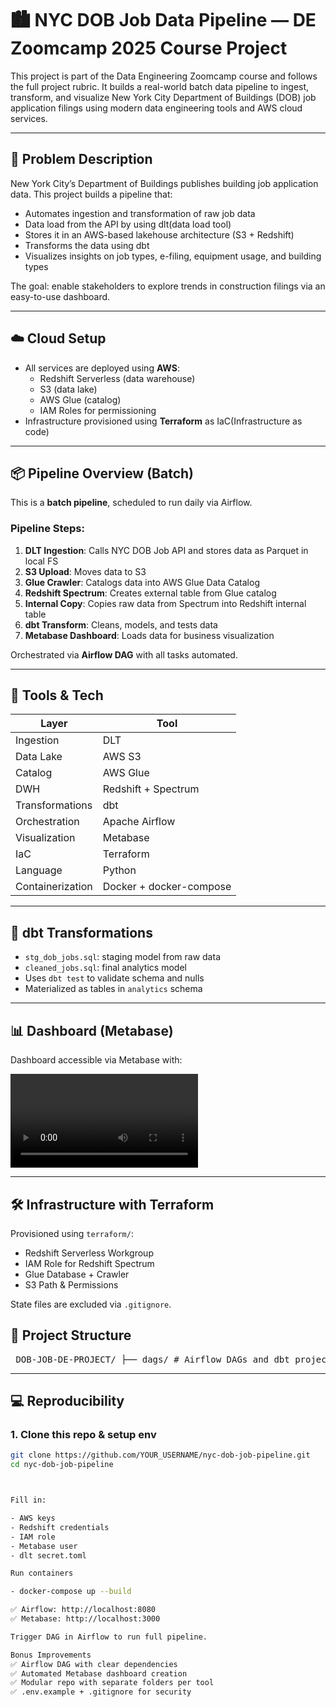 # 🏙️ NYC DOB Job Data Pipeline — DE Zoomcamp 2025 Course Project

This project is part of the Data Engineering Zoomcamp course and follows the full project rubric. It builds a real-world batch data pipeline to ingest, transform, and visualize New York City Department of Buildings (DOB) job application filings using modern data engineering tools and AWS cloud services.

---

## 🎯 Problem Description

New York City’s Department of Buildings publishes building job application data. This project builds a pipeline that:

- Automates ingestion and transformation of raw job data
- Data load from the API by using dlt(data load tool)
- Stores it in an AWS-based lakehouse architecture (S3 + Redshift)
- Transforms the data using dbt
- Visualizes insights on job types, e-filing, equipment usage, and building types

The goal: enable stakeholders to explore trends in construction filings via an easy-to-use dashboard.

---

## ☁️ Cloud Setup

- All services are deployed using **AWS**:
  - Redshift Serverless (data warehouse)
  - S3 (data lake)
  - AWS Glue (catalog)
  - IAM Roles for permissioning
- Infrastructure provisioned using **Terraform** as IaC(Infrastructure as code)

---

## 📦 Pipeline Overview (Batch)

This is a **batch pipeline**, scheduled to run daily via Airflow.

### Pipeline Steps:

1. **DLT Ingestion**: Calls NYC DOB Job API and stores data as Parquet in local FS
2. **S3 Upload**: Moves data to S3
3. **Glue Crawler**: Catalogs data into AWS Glue Data Catalog
4. **Redshift Spectrum**: Creates external table from Glue catalog
5. **Internal Copy**: Copies raw data from Spectrum into Redshift internal table
6. **dbt Transform**: Cleans, models, and tests data
7. **Metabase Dashboard**: Loads data for business visualization

Orchestrated via **Airflow DAG** with all tasks automated.

---

## 🧰 Tools & Tech

| Layer                | Tool                        |
|---------------------|-----------------------------|
| Ingestion           | DLT                         |
| Data Lake           | AWS S3                      |
| Catalog             | AWS Glue                    |
| DWH                 | Redshift + Spectrum         |
| Transformations     | dbt                         |
| Orchestration       | Apache Airflow              |
| Visualization       | Metabase                    |
| IaC                 | Terraform                   |
| Language            | Python                      |
| Containerization    | Docker + docker-compose     |

---

## 🧪 dbt Transformations

- `stg_dob_jobs.sql`: staging model from raw data
- `cleaned_jobs.sql`: final analytics model
- Uses `dbt test` to validate schema and nulls
- Materialized as tables in `analytics` schema

---

## 📊 Dashboard (Metabase)

Dashboard accessible via Metabase with:


![Dashboard](./Data-Dashbord/dash-board.mov)

---

## 🛠️ Infrastructure with Terraform

Provisioned using `terraform/`:

- Redshift Serverless Workgroup
- IAM Role for Redshift Spectrum
- Glue Database + Crawler
- S3 Path & Permissions

State files are excluded via `.gitignore`.

## 📁 Project Structure

<pre> DOB-JOB-DE-PROJECT/ ├── dags/ # Airflow DAGs and dbt project │ ├── dob_dbt_project/ # dbt transformations │ │ ├── analyses/ │ │ ├── macros/ │ │ ├── models/ │ │ ├── seeds/ │ │ ├── snapshots/ │ │ ├── tests/ │ │ ├── dbt_project.yml │ │ ├── profiles.yml │ │ └── .gitignore │ └── full_pipeline_dag.py # Airflow DAG to run the pipeline │ ├── job-dlt-pipeline/ # DLT ingestion pipeline │ ├── .dlt/ │ │ ├── config.toml │ │ └── secrets.toml │ ├── rest_api_pipeline.py │ └── .gitignore │ ├── scripts/ # Custom scripts for AWS, Redshift, etc. │ ├── copy_to_redshift.py │ ├── create_external_schema.py │ ├── metabase_automation.py │ └── run_glue_crawler.py │ ├── terraform/ # Infrastructure as Code (Terraform) │ ├── main.tf │ ├── variables.tf │ ├── outputs.tf │ ├── terraform.tfvars │ ├── terraform.tfstate │ ├── .terraform/ │ ├── .terraform.lock.hcl │ └── .gitignore │ ├── Dockerfile # Custom image for Airflow ├── docker-compose.yaml # Runs Airflow & Metabase ├── requirements.txt # Python dependencies ├── data_column_read.ipynb # EDA notebook (optional) ├── .env # Actual secrets (excluded from git) ├── .env.example # Safe version of env file for reproducibility ├── .gitignore # Git ignore rules ├── README.md # Full project documentation └── screenshots/ # Optional image folder for README └── nyc_dob_dashboard.png </pre>


---

## 💻 Reproducibility

### 1. Clone this repo & setup env

```bash
git clone https://github.com/YOUR_USERNAME/nyc-dob-job-pipeline.git
cd nyc-dob-job-pipeline



Fill in:

- AWS keys
- Redshift credentials
- IAM role
- Metabase user
- dlt secret.toml

Run containers

- docker-compose up --build

✅ Airflow: http://localhost:8080
✅ Metabase: http://localhost:3000

Trigger DAG in Airflow to run full pipeline.

Bonus Improvements
✅ Airflow DAG with clear dependencies
✅ Automated Metabase dashboard creation
✅ Modular repo with separate folders per tool
✅ .env.example + .gitignore for security


